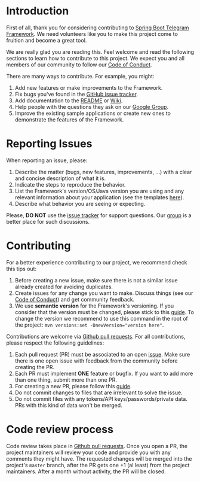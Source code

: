 # Introduction

First of all, thank you for considering contributing to [Spring Boot Telegram Framework](https://github.com/netkorp/spring-boot-telegram-framework). We need volunteers like you to make this project come to fruition and become a great tool.

We are really glad you are reading this. Feel welcome and read the following sections to learn how to contribute to this project. We expect you and all members of our community to follow our [Code of Conduct](CODE_OF_CONDUCT.md).

There are many ways to contribute. For example, you might:

1. Add new features or make improvements to the Framework.
2. Fix bugs you've found in the [GitHub issue tracker](https://github.com/netkorp/spring-boot-telegram-framework/issues).
3. Add documentation to the [README](README.md) or [Wiki](https://github.com/netkorp/spring-boot-telegram-framework/wiki).
4. Help people with the questions they ask on our [Google Group](https://groups.google.com/d/forum/spring-boot-telegram-framework).
5. Improve the existing sample applications or create new ones to demonstrate the features of the Framework.

# Reporting Issues

When reporting an issue, please:

1. Describe the matter (bugs, new features, improvements, ...) with a clear and concise description of what it is.
2. Indicate the steps to reproduce the behavior.
3. List the Framework's version/OS/Java version you are using and any relevant information about your application (see the templates [here](https://github.com/netkorp/spring-boot-telegram-framework/tree/master/.github/ISSUE_TEMPLATE)).
4. Describe what behavior you are seeing or expecting.

Please, **DO NOT** use the [issue tracker](https://github.com/netkorp/spring-boot-telegram-framework/issues) for support questions. Our [group](https://groups.google.com/d/forum/spring-boot-telegram-framework) is a better place for such discussions.

# Contributing

For a better experience contributing to our project, we recommend check this tips out:

1. Before creating a new issue, make sure there is not a similar issue already created for avoiding duplicates.
2. Create issues for any change you want to make. Discuss things (see our [Code of Conduct](CODE_OF_CONDUCT.md)) and get community feedback.
3. We use **semantic version** for the Framework's versioning. If you consider that the version must be changed, please stick to this [guide](https://semver.org/). To change the version we recommend to use this command in the root of the project: `mvn versions:set -DnewVersion="version here"`.

Contributions are welcome via [Github pull requests](https://github.com/netkorp/spring-boot-telegram-framework/pulls). For all contributions, please respect the following guidelines:

1. Each pull request (PR) must be associated to an open [issue](https://github.com/netkorp/spring-boot-telegram-framework/issues). Make sure there is one open issue with feedback from the community before creating the PR.
2. Each PR must implement **ONE** feature or bugfix. If you want to add more than one thing, submit more than one PR.
3. For creating a new PR, please follow this [guide](https://opensource.guide/how-to-contribute/#opening-a-pull-request).
4. Do not commit changes to files that are irrelevant to solve the issue.
5. Do not commit files with any tokens/API keys/passwords/private data. PRs with this kind of data won't be merged.

# Code review process

Code review takes place in [Github pull requests](https://github.com/netkorp/spring-boot-telegram-framework/pulls). Once you open a PR, the project maintainers will review your code and provide you with any comments they might have. The requested changes will be merged into the project's `master` branch, after the PR gets one +1 (al least) from the project maintainers. After a month without activity, the PR will be closed.
